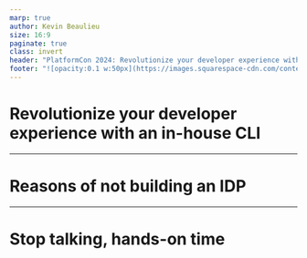 ```yaml
---
marp: true
author: Kevin Beaulieu
size: 16:9
paginate: true
class: invert
header: "PlatformCon 2024: Revolutionize your developer experience with an in-house CLI"
footer: "![opacity:0.1 w:50px](https://images.squarespace-cdn.com/content/v1/65f0af1cca431850743ab559/b9009d3e-f159-4bb4-a8e4-26aa83d0cbbb/favicon.ico)"
---
```


# Revolutionize your developer experience with an in-house CLI

---

# Reasons of not building an IDP

---

# Stop talking, hands-on time